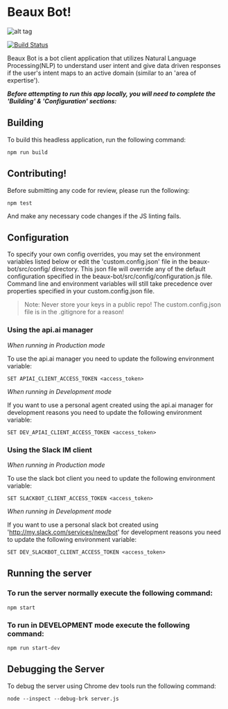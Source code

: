 # Beaux Bot!
![alt tag](http://i.imgur.com/PMu6X4D.png)

[![Build Status](https://travis-ci.org/bennorwood/beaux-bot.svg?branch=master)](https://travis-ci.org/bennorwood/beaux-bot)

Beaux Bot is a bot client application that utilizes Natural Language Processing(NLP) to understand user intent and give data driven responses
if the user's intent maps to an active domain (similar to an 'area of expertise').

_**Before attempting to run this app locally, you will need to complete the 'Building' & 'Configuration' sections:**_
## Building 
To build this headless application, run the following command:

```
npm run build
```

## Contributing!

Before submitting any code for review, please run the following:

```
npm test
```

And make any necessary code changes if the JS linting fails.

## Configuration
To specify your own config overrides, you may set the environment variables listed below or edit the 'custom.config.json' file in the beaux-bot/src/config/ directory. This json file will
override any of the default configuration specified in the beaux-bot/src/config/configuration.js file. Command line and environment variables 
will still take precedence over properties specified in your custom.config.json file.

> Note: Never store your keys in a public repo! The custom.config.json file is in the .gitignore for a reason!

### Using the api.ai manager

_When running in Production mode_

To use the api.ai manager you need to update the following environment variable:

```
SET APIAI_CLIENT_ACCESS_TOKEN <access_token>
```

_When running in Development mode_

If you want to use a personal agent created using the api.ai manager for development reasons you need to update the following environment variable:

```
SET DEV_APIAI_CLIENT_ACCESS_TOKEN <access_token>
```

### Using the Slack IM client

_When running in Production mode_

To use the slack bot client you need to update the following environment variable:

```
SET SLACKBOT_CLIENT_ACCESS_TOKEN <access_token>
```

_When running in Development mode_

If you want to use a personal slack bot created using 'http://my.slack.com/services/new/bot' for development reasons you need to update the following environment variable:

```
SET DEV_SLACKBOT_CLIENT_ACCESS_TOKEN <access_token>
```

## Running the server
### To run the server normally execute the following command:

```
npm start
```

### To run in DEVELOPMENT mode execute the following command:

```
npm run start-dev
```

## Debugging the Server
To debug the server using Chrome dev tools run the following command:

```
node --inspect --debug-brk server.js
```
